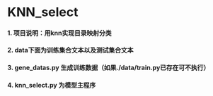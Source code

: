 # KNN_select

#### 1. 项目说明：用knn实现目录映射分类 
#### 2. data下面为训练集合文本以及测试集合文本
#### 3. gene_datas.py 生成训练数据（如果./data/train.py已存在可不执行）
#### 4. knn_select.py 为模型主程序
